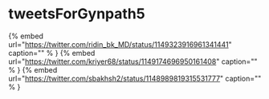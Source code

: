 # tweetsForGynpath5

{% embed url="https://twitter.com/ridin_bk_MD/status/1149323916961341441"  caption="" % }
{% embed url="https://twitter.com/kriyer68/status/1149174696950161408"  caption="" % }
{% embed url="https://twitter.com/sbakhsh2/status/1148989819315531777"  caption="" % }
